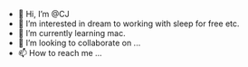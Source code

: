 - 👋 Hi, I’m @CJ
- 👀 I’m interested in dream to working with sleep for free etc.
- 🌱 I’m currently learning mac.
- 💞️ I’m looking to collaborate on ...
- 📫 How to reach me ...

<!---
769755893/769755893 is a ✨ special ✨ repository because its `README.md` (this file) appears on your GitHub profile.
You can click the Preview link to take a look at your changes.
--->
